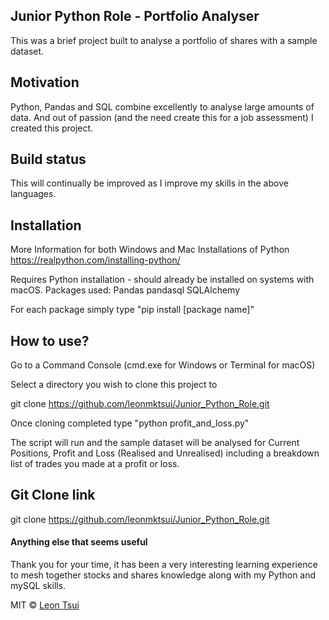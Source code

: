 ## Junior Python Role - Portfolio Analyser

This was a brief project built to analyse a portfolio of shares with a sample dataset. 

## Motivation

Python, Pandas and SQL combine excellently to analyse large amounts of data. 
And out of passion (and the need create this for a job assessment) I created this project.

## Build status

This will continually be improved as I improve my skills in the above languages. 

## Installation

More Information for both Windows and Mac Installations of Python
https://realpython.com/installing-python/

Requires Python installation - should already be installed on systems with macOS. 
Packages used: 
Pandas
pandasql
SQLAlchemy

For each package simply type "pip install [package name]"

## How to use?

Go to a Command Console (cmd.exe for Windows or Terminal for macOS)

Select a directory you wish to clone this project to

git clone https://github.com/leonmktsui/Junior_Python_Role.git

Once cloning completed type "python profit_and_loss.py"

The script will run and the sample dataset will be analysed for Current Positions, Profit and Loss (Realised and Unrealised) including a breakdown list of trades you made at a profit or loss.

## Git Clone link

git clone https://github.com/leonmktsui/Junior_Python_Role.git

#### Anything else that seems useful

Thank you for your time, it has been a very interesting learning experience to mesh together stocks and shares knowledge along with my Python and mySQL skills.

MIT © [Leon Tsui]()
